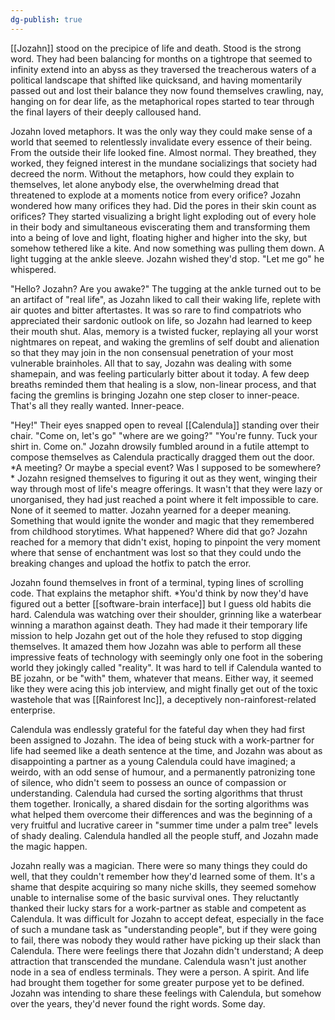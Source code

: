 ```yaml
---
dg-publish: true
---
```

[[Jozahn]] stood on the precipice of life and death. Stood is the strong
word. They had been balancing for months on a tightrope that seemed to
infinity extend into an abyss as they traversed the treacherous waters
of a political landscape that shifted like quicksand, and having
momentarily passed out and lost their balance they now found themselves
crawling, nay, hanging on for dear life, as the metaphorical ropes
started to tear through the final layers of their deeply calloused hand.

Jozahn loved metaphors. It was the only way they could make sense of a
world that seemed to relentlessly invalidate every essence of their
being. From the outside their life looked fine. Almost normal. They
breathed, they worked, they feigned interest in the mundane socializings
that society had decreed the norm. Without the metaphors, how could they
explain to themselves, let alone anybody else, the overwhelming dread
that threatened to explode at a moments notice from every orifice?
Jozahn wondered how many orifices they had. Did the pores in their skin
count as orifices? They started visualizing a bright light exploding out
of every hole in their body and simultaneous eviscerating them and
transforming them into a being of love and light, floating higher and
higher into the sky, but somehow tethered like a kite. And now something
was pulling them down. A light tugging at the ankle sleeve. Jozahn
wished they'd stop. "Let me go" he whispered.

"Hello? Jozahn? Are you awake?" The tugging at the ankle turned out to
be an artifact of "real life", as Jozahn liked to call their waking
life, replete with air quotes and bitter aftertastes. It was so rare to
find compatriots who appreciated their sardonic outlook on life, so
Jozahn had learned to keep their mouth shut. Alas, memory is a twisted
fucker, replaying all your worst nightmares on repeat, and waking the
gremlins of self doubt and alienation so that they may join in the non
consensual penetration of your most vulnerable brainholes. All that to
say, Jozahn was dealing with some shamepain, and was feeling
particularly bitter about it today. A few deep breaths reminded them
that healing is a slow, non-linear process, and that facing the gremlins
is bringing Jozahn one step closer to inner-peace. That's all they
really wanted. Inner-peace.

"Hey!" Their eyes snapped open to reveal [[Calendula]] standing over their
chair. "Come on, let's go" "where are we going?" "You're funny. Tuck
your shirt in. Come on." Jozahn drowsily fumbled around in a futile
attempt to compose themselves as Calendula practically dragged them out
the door. \*A meeting? Or maybe a special event? Was I supposed to be
somewhere?\* Jozahn resigned themselves to figuring it out as they went,
winging their way through most of life's meagre offerings. It wasn't
that they were lazy or unorganised, they had just reached a point where
it felt impossible to care. None of it seemed to matter. Jozahn yearned
for a deeper meaning. Something that would ignite the wonder and magic
that they remembered from childhood storytimes. What happened? Where did that go? Jozahn reached for a memory that didn't exist, hoping to
pinpoint the very moment where that sense of enchantment was lost so
that they could undo the breaking changes and upload the hotfix to patch
the error.

Jozahn found themselves in front of a terminal, typing lines of
scrolling code. That explains the metaphor shift. \*You'd think by now
they'd have figured out a better [[software-brain interface]] but I guess
old habits die hard. Calendula was watching over their shoulder,
grinning like a waterbear winning a marathon against death. They had
made it their temporary life mission to help Jozahn get out of the hole
they refused to stop digging themselves. It amazed them how Jozahn was
able to perform all these impressive feats of technology with seemingly
only one foot in the sobering world they jokingly called "reality". It
was hard to tell if Calendula wanted to BE jozahn, or be "with" them,
whatever that means. Either way, it seemed like they were acing this job
interview, and might finally get out of the toxic wastehole that was
[[Rainforest Inc]], a deceptively non-rainforest-related enterprise.

Calendula was endlessly grateful for the fateful day when they had first
been assigned to Jozahn. The idea of being stuck with a work-partner for
life had seemed like a death sentence at the time, and Jozahn was about
as disappointing a partner as a young Calendula could have imagined; a
weirdo, with an odd sense of humour, and a permanently patronizing tone
of silence, who didn't seem to possess an ounce of compassion or
understanding. Calendula had cursed the sorting algorithms that thrust
them together. Ironically, a shared disdain for the sorting algorithms
was what helped them overcome their differences and was the beginning of a very fruitful and lucrative career in "summer time under a palm tree"
levels of shady dealing. Calendula handled all the people stuff, and
Jozahn made the magic happen.

Jozahn really was a magician. There were so many things they could do
well, that they couldn't remember how they'd learned some of them. It's
a shame that despite acquiring so many niche skills, they seemed somehow
unable to internalise some of the basic survival ones. They reluctantly
thanked their lucky stars for a work-partner as stable and competent as
Calendula. It was difficult for Jozahn to accept defeat, especially in
the face of such a mundane task as "understanding people", but if they
were going to fail, there was nobody they would rather have picking up
their slack than Calendula. There were feelings there that Jozahn didn't
understand; A deep attraction that transcended the mundane. Calendula
wasn't just another node in a sea of endless terminals. They were a
person. A spirit. And life had brought them together for some greater
purpose yet to be defined. Jozahn was intending to share these feelings
with Calendula, but somehow over the years, they'd never found the right
words. Some day.
